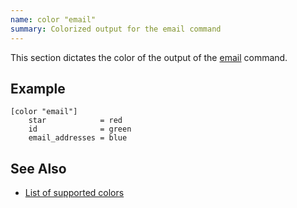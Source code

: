 ```yaml
---
name: color "email"
summary: Colorized output for the email command
---
```


This section dictates the color of the output of the
[email](/commands/email) command.

## Example

    [color "email"]
        star            = red
        id              = green
        email_addresses = blue

## See Also

* [List of supported colors](/documentation/configuration/color#list_of_supported_colors)


